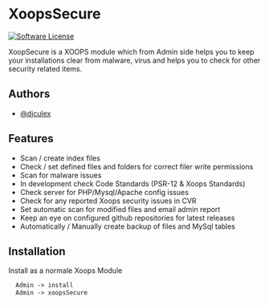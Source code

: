 
# XoopsSecure
[![Software License](https://img.shields.io/badge/license-GPL-brightgreen.svg?style=flat)](LICENSE) 

XoopSecure is a XOOPS module which from Admin side helps you to keep your installations clear from malware, virus and helps you to check for other security related items.




## Authors

- [@djculex](https://www.github.com/djculex)






## Features

- Scan / create index files
- Check / set defined files and folders for correct filer write permissions
- Scan for malware issues
- In development check Code Standards (PSR-12 & Xoops Standards)
- Check server for PHP/Mysql/Apache config issues
- Check for any reported Xoops security issues in CVR
- Set automatic scan for modified files and email admin report
- Keep an eye on configured github repositories for latest releases
- Automatically / Manually create backup of files and MySql tables




## Installation

Install as a normale Xoops Module

```PHP
  Admin -> install
  Admin -> xoopsSecure
```

